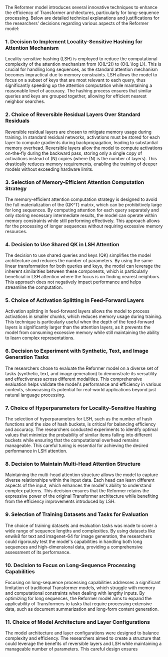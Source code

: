 The Reformer model introduces several innovative techniques to enhance the efficiency of Transformer architectures, particularly for long-sequence processing. Below are detailed technical explanations and justifications for the researchers' decisions regarding various aspects of the Reformer model:

### 1. Decision to Implement Locality-Sensitive Hashing for Attention Mechanism
Locality-sensitive hashing (LSH) is employed to reduce the computational complexity of the attention mechanism from \(O(L^2)\) to \(O(L \log L)\). This is crucial for handling long sequences, as the standard attention mechanism becomes impractical due to memory constraints. LSH allows the model to focus on a subset of keys that are most relevant to each query, thus significantly speeding up the attention computation while maintaining a reasonable level of accuracy. The hashing process ensures that similar queries and keys are grouped together, allowing for efficient nearest neighbor searches.

### 2. Choice of Reversible Residual Layers Over Standard Residuals
Reversible residual layers are chosen to mitigate memory usage during training. In standard residual networks, activations must be stored for each layer to compute gradients during backpropagation, leading to substantial memory overhead. Reversible layers allow the model to compute activations on-the-fly during the backward pass, storing only a single copy of activations instead of \(N\) copies (where \(N\) is the number of layers). This drastically reduces memory requirements, enabling the training of deeper models without exceeding hardware limits.

### 3. Selection of Memory-Efficient Attention Computation Strategy
The memory-efficient attention computation strategy is designed to avoid the full materialization of the \(QK^T\) matrix, which can be prohibitively large for long sequences. By computing attention for each query separately and only storing necessary intermediate results, the model can operate within memory constraints while still performing effectively. This approach allows for the processing of longer sequences without requiring excessive memory resources.

### 4. Decision to Use Shared QK in LSH Attention
The decision to use shared queries and keys (QK) simplifies the model architecture and reduces the number of parameters. By using the same linear transformation for both queries and keys, the model can leverage the inherent similarities between these components, which is particularly beneficial in LSH attention where the focus is on finding nearest neighbors. This approach does not negatively impact performance and helps streamline the computation.

### 5. Choice of Activation Splitting in Feed-Forward Layers
Activation splitting in feed-forward layers allows the model to process activations in smaller chunks, which reduces memory usage during training. This technique is particularly useful when the depth of the feed-forward layers is significantly larger than the attention layers, as it prevents the model from consuming excessive memory while still maintaining the ability to learn complex representations.

### 6. Decision to Experiment with Synthetic, Text, and Image Generation Tasks
The researchers chose to evaluate the Reformer model on a diverse set of tasks (synthetic, text, and image generation) to demonstrate its versatility and effectiveness across different modalities. This comprehensive evaluation helps validate the model's performance and efficiency in various contexts, showcasing its potential for real-world applications beyond just natural language processing.

### 7. Choice of Hyperparameters for Locality-Sensitive Hashing
The selection of hyperparameters for LSH, such as the number of hash functions and the size of hash buckets, is critical for balancing efficiency and accuracy. The researchers conducted experiments to identify optimal values that minimize the probability of similar items falling into different buckets while ensuring that the computational overhead remains manageable. This careful tuning is essential for achieving the desired performance in LSH attention.

### 8. Decision to Maintain Multi-Head Attention Structure
Maintaining the multi-head attention structure allows the model to capture diverse relationships within the input data. Each head can learn different aspects of the input, which enhances the model's ability to understand complex patterns. This decision ensures that the Reformer retains the expressive power of the original Transformer architecture while benefiting from the efficiency improvements introduced by LSH.

### 9. Selection of Training Datasets and Tasks for Evaluation
The choice of training datasets and evaluation tasks was made to cover a wide range of sequence lengths and complexities. By using datasets like enwik8 for text and imagenet-64 for image generation, the researchers could rigorously test the model's capabilities in handling both long sequences and high-dimensional data, providing a comprehensive assessment of its performance.

### 10. Decision to Focus on Long-Sequence Processing Capabilities
Focusing on long-sequence processing capabilities addresses a significant limitation of traditional Transformer models, which struggle with memory and computational constraints when dealing with lengthy inputs. By optimizing for long sequences, the Reformer model aims to expand the applicability of Transformers to tasks that require processing extensive data, such as document summarization and long-form content generation.

### 11. Choice of Model Architecture and Layer Configurations
The model architecture and layer configurations were designed to balance complexity and efficiency. The researchers aimed to create a structure that could leverage the benefits of reversible layers and LSH while maintaining a manageable number of parameters. This careful design ensures